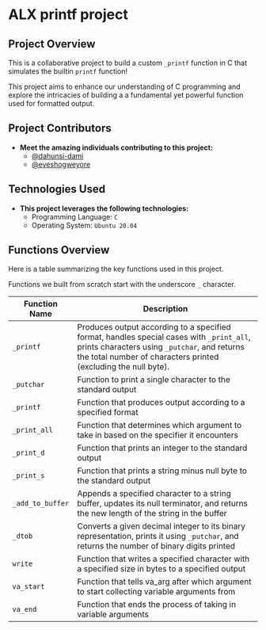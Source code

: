 # ALX printf project

## Project Overview

This is a collaborative project to build a custom `_printf` function in C that simulates the builtin `printf` function!

This project aims to enhance our understanding of C programming and explore the intricacies of building a a fundamental yet powerful function used for formatted output.

## Project Contributors

- **Meet the amazing individuals contributing to this project:**
  - [@dahunsi-dami](https://github.com/dahunsi-dami)
  - [@eveshogweyore](https://github.com/eveshogweyore)

## Technologies Used

- **This project leverages the following technologies:**
  - Programming Language: `C`
  - Operating System: `Ubuntu 20.04`

## Functions Overview

Here is a table summarizing the key functions used in this project.

Functions we built from scratch start with the underscore `_` character.

| Function Name 		| Description 													|
| ----------------------|---------------------------------------------------------------|
| `_printf`			| Produces output according to a specified format, handles special cases with `_print_all`, prints characters using `_putchar`, and returns the total number of characters printed (excluding the null byte).			|
| `_putchar`			| Function to print a single character to the standard output   |
| `_printf`			| Function that produces output according to a specified format			|
| `_print_all`   | Function that determines which argument to take in based on the specifier it encounters   |
| `_print_d`   | Function that prints an integer to the standard output   |
| `_print_s`   | Function that prints a string minus null byte to the standard output   |
| `_add_to_buffer`   | Appends a specified character to a string buffer, updates its null terminator, and returns the new length of the string in the buffer   |
| `_dtob`   | Converts a given decimal integer to its binary representation, prints it using `_putchar`, and returns the number of binary digits printed   |
| `write`   | Function that writes a specified character with a specified size in bytes to a specified output   |
| `va_start`   | Function that tells va_arg after which argument to start collecting variable arguments from   |
| `va_end`   | Function that ends the process of taking in variable arguments   |
